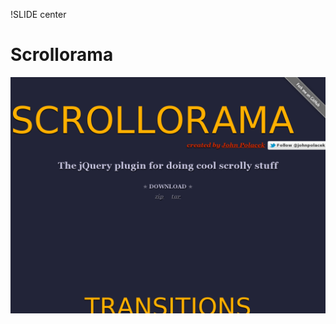 !SLIDE center
# Scrollorama #

[ ![Scrollorama](08.Scrollorama.png) ](http://johnpolacek.github.com/scrollorama/)

